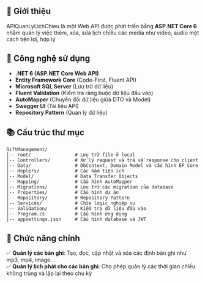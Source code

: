 ## 📌 Giới thiệu
APIQuanLyLichChieu là một Web API được phát triển bằng **ASP.NET Core 6** nhằm quản lý việc thêm, xóa, sửa lịch chiếu các media như video, audio một cách tiện lợi, hợp lý
## 🚀 Công nghệ sử dụng
- **.NET 6 (ASP.NET Core Web API)**
- **Entity Framework Core** (Code-First, Fluent API)
- **Microsoft SQL Server** (Lưu trữ dữ liệu)
- **Fluent Validation** (Kiểm tra ràng buộc dữ liệu đầu vào)
- **AutoMapper** (Chuyển đổi dữ liệu giữa DTO và Model)
- **Swagger UI** (Tài liệu API)
- **Repository Pattern** (Quản lý dữ liệu)


## 📚 Cấu trúc thư mục
```
GiftManagement/
│-- root/                # Lưu trữ file ở local
│-- Controllers/         # Xử lý request và trả về response cho client
│-- Data/                # DbContext, Domain Model và cấu hình EF Core
│-- Heplers/             # Các hàm tiện ích
│-- Model/               # Data Transfer Objects
│-- Mapping/             # Cấu hình AutoMapper
│-- Migrations/          # Lưu trữ các migration của database
│-- Properties/          # Cấu hình dự án
│-- Repository/          # Repository Pattern
│-- Services/            # Chứa logic nghiệp vụ
│-- Validation/          # Kiểm tra dữ liệu đầu vào
│-- Program.cs           # Cấu hình ứng dụng
│-- appsettings.json     # Cấu hình database và JWT
```

## 🔑 Chức năng chính
✅ **Quản lý các bản ghi**: Tạo, đọc, cập nhật và xóa các định bản ghi như mp3, mp4, image.                
✅ **Quản lý lịch phát cho các bản ghi**: Cho phép quản lý các thời gian chiếu không trùng và lặp lại theo chu kỳ  
                  
